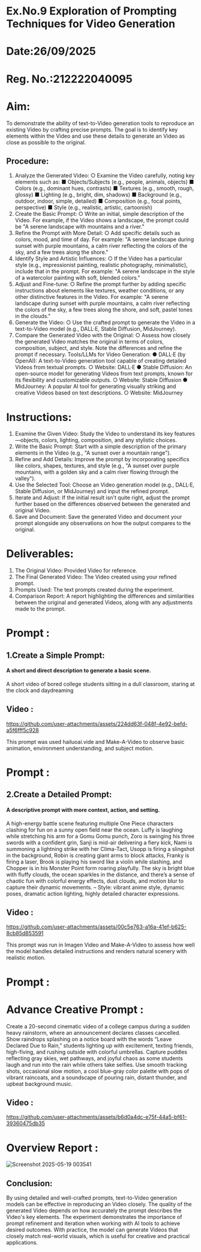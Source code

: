 # Ex.No.9 Exploration of Prompting Techniques for Video Generation

# Date:26/09/2025
# Reg. No.:212222040095

# Aim:
To demonstrate the ability of text-to-Video generation tools to reproduce an existing Video by crafting precise prompts. The goal is to identify key elements within the Video and use these details to generate an Video as close as possible to the original.
## Procedure:
1.	Analyze the Generated Video:
○	Examine the Video carefully, noting key elements such as:
■	Objects/Subjects (e.g., people, animals, objects)
■	Colors (e.g., dominant hues, contrasts)
■	Textures (e.g., smooth, rough, glossy)
■	Lighting (e.g., bright, dim, shadows)
■	Background (e.g., outdoor, indoor, simple, detailed)
■	Composition (e.g., focal points, perspective)
■	Style (e.g., realistic, artistic, cartoonish)
2.	Create the Basic Prompt:
○	Write an initial, simple description of the Video. For example, if the Video shows a landscape, the prompt could be "A serene landscape with mountains and a river."
3.	Refine the Prompt with More Detail:
○	Add specific details such as colors, mood, and time of day. For example: "A serene landscape during sunset with purple mountains, a calm river reflecting the colors of the sky, and a few trees along the shore."
4.	Identify Style and Artistic Influences:
○	If the Video has a particular style (e.g., impressionist painting, realistic photography, minimalistic), include that in the prompt. For example: "A serene landscape in the style of a watercolor painting with soft, blended colors."
5.	Adjust and Fine-tune:
○	Refine the prompt further by adding specific instructions about elements like textures, weather conditions, or any other distinctive features in the Video. For example: "A serene landscape during sunset with purple mountains, a calm river reflecting the colors of the sky, a few trees along the shore, and soft, pastel tones in the clouds."
6.	Generate the Video:
○	Use the crafted prompt to generate the Video in a text-to-Video model (e.g., DALL·E, Stable Diffusion, MidJourney).
7.	Compare the Generated Video with the Original:
○	Assess how closely the generated Video matches the original in terms of colors, composition, subject, and style. Note the differences and refine the prompt if necessary.
Tools/LLMs for Video Generation:
●	DALL·E (by OpenAI): A text-to-Video generation tool capable of creating detailed Videos from textual prompts.
○	Website: DALL·E
●	Stable Diffusion: An open-source model for generating Videos from text prompts, known for its flexibility and customizable outputs.
○	Website: Stable Diffusion
●	MidJourney: A popular AI tool for generating visually striking and creative Videos based on text descriptions.
○	Website: MidJourney

# Instructions:
1.	Examine the Given Video: Study the Video to understand its key features—objects, colors, lighting, composition, and any stylistic choices.
2.	Write the Basic Prompt: Start with a simple description of the primary elements in the Video (e.g., "A sunset over a mountain range").
3.	Refine and Add Details: Improve the prompt by incorporating specifics like colors, shapes, textures, and style (e.g., "A sunset over purple mountains, with a golden sky and a calm river flowing through the valley").
4.	Use the Selected Tool: Choose an Video generation model (e.g., DALL·E, Stable Diffusion, or MidJourney) and input the refined prompt.
5.	Iterate and Adjust: If the initial result isn't quite right, adjust the prompt further based on the differences observed between the generated and original Video.
6.	Save and Document: Save the generated Video and document your prompt alongside any observations on how the output compares to the original.

# Deliverables:
1.	The Original Video: Provided Video for reference.
2.	The Final Generated Video: The Video created using your refined prompt.
3.	Prompts Used: The text prompts created during the experiment.
4.	Comparison Report: A report highlighting the differences and similarities between the original and generated Videos, along with any adjustments made to the prompt.



# Prompt :
## 1.Create a Simple Prompt:
#### A short and direct description to generate a basic scene.

A short video of bored college students sitting in a dull classroom, staring at the clock and daydreaming

## Video :




https://github.com/user-attachments/assets/224dd63f-048f-4e92-befd-a5f6fff5c928





This prompt was used  hailuoai.vide and Make-A-Video to observe basic animation, environment understanding, and subject motion.
# Prompt :
## 2.Create a Detailed Prompt:
#### A descriptive prompt with more context, action, and setting.

A high-energy battle scene featuring multiple One Piece characters clashing for fun on a sunny open field near the ocean. Luffy is laughing while stretching his arm for a Gomu Gomu punch, Zoro is swinging his three swords with a confident grin, Sanji is mid-air delivering a fiery kick, Nami is summoning a lightning strike with her Clima-Tact, Usopp is firing a slingshot in the background, Robin is creating giant arms to block attacks, Franky is firing a laser, Brook is playing his sword like a violin while slashing, and Chopper is in his Monster Point form roaring playfully. The sky is bright blue with fluffy clouds, the ocean sparkles in the distance, and there’s a sense of chaotic fun with colorful energy effects, dust clouds, and motion blur to capture their dynamic movements.
– Style: vibrant anime style, dynamic poses, dramatic action lighting, highly detailed character expressions.

## Video :



https://github.com/user-attachments/assets/00c5e763-a16a-41ef-b625-8cb85d853591




This prompt was run in Imagen Video and Make-A-Video to assess how well the model handles detailed instructions and renders natural scenery with realistic motion.


# Prompt : 
# Advance Creative Prompt :

Create a 20-second cinematic video of a college campus during a sudden heavy rainstorm, where an announcement declares classes cancelled. Show raindrops splashing on a notice board with the words “Leave Declared Due to Rain,” students lighting up with excitement, texting friends, high-fiving, and rushing outside with colorful umbrellas. Capture puddles reflecting gray skies, wet pathways, and joyful chaos as some students laugh and run into the rain while others take selfies. Use smooth tracking shots, occasional slow motion, a cool blue-gray color palette with pops of vibrant raincoats, and a soundscape of pouring rain, distant thunder, and upbeat background music.
## Video :




https://github.com/user-attachments/assets/b6d0a4dc-e75f-44a5-bf61-39360475db35



# Overview Report :
![Screenshot 2025-05-19 003541](https://github.com/user-attachments/assets/235ceefb-2bb7-4341-b9f3-5a84adfe39ac)




## Conclusion:
By using detailed and well-crafted prompts, text-to-Video generation models can be effective in reproducing an Video closely. The quality of the generated Video depends on how accurately the prompt describes the Video's key elements. The experiment demonstrates the importance of prompt refinement and iteration when working with AI tools to achieve desired outcomes. With practice, the model can generate Videos that closely match real-world visuals, which is useful for creative and practical applications.
